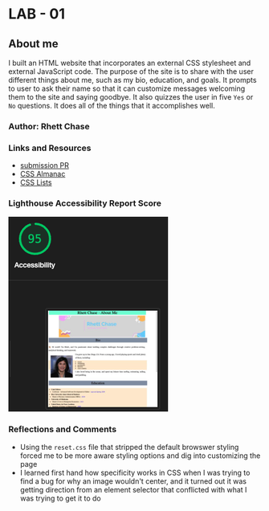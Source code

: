 # LAB - 01

## About me

I built an HTML website that incorporates an external CSS stylesheet and external JavaScript code. The purpose of the site is to share with the user different things about me, such as my bio, education, and goals. It prompts to user to ask their name so that it can customize messages welcoming them to the site and saying goodbye. It also quizzes the user in five `Yes` or `No` questions. It does all of the things that it accomplishes well.

### Author: Rhett Chase

### Links and Resources

- [submission PR](https://rhettchase.github.io/code-201/lab-02/index.html)
- [CSS Almanac](https://css-tricks.com/almanac/)
- [CSS Lists](https://www.w3schools.com/css/css_list.asp)

### Lighthouse Accessibility Report Score

![Accessibility Score](img/accessibility-score.png)

### Reflections and Comments

- Using the `reset.css` file that stripped the default browswer styling forced me to be more aware styling options and dig into customizing the page
- I learned first hand how specificity works in CSS when I was trying to find a bug for why an image wouldn't center, and it turned out it was getting direction from an element selector that conflicted with what I was trying to get it to do
